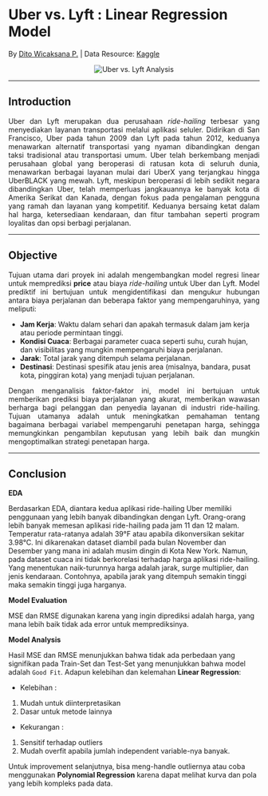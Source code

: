 # **Uber vs. Lyft** : Linear Regression Model 

By [Dito Wicaksana P.](https://github.com/ditoowp) | Data Resource: [Kaggle](https://www.kaggle.com/datasets/brllrb/uber-and-lyft-dataset-boston-ma)

<div style="text-align: center;">
    <img src="https://i.postimg.cc/90030wtd/Untitled-design.png" alt="Uber vs. Lyft Analysis">
</div>

---

## Introduction
<p style="text-align: justify;">
Uber dan Lyft merupakan dua perusahaan <em>ride-hailing</em>  terbesar yang menyediakan layanan transportasi melalui aplikasi seluler. Didirikan di San Francisco, Uber pada tahun 2009 dan Lyft pada tahun 2012, keduanya menawarkan alternatif transportasi yang nyaman dibandingkan dengan taksi tradisional atau transportasi umum. Uber telah berkembang menjadi perusahaan global yang beroperasi di ratusan kota di seluruh dunia, menawarkan berbagai layanan mulai dari UberX yang terjangkau hingga UberBLACK yang mewah. Lyft, meskipun beroperasi di lebih sedikit negara dibandingkan Uber, telah memperluas jangkauannya ke banyak kota di Amerika Serikat dan Kanada, dengan fokus pada pengalaman pengguna yang ramah dan layanan yang kompetitif. Keduanya bersaing ketat dalam hal harga, ketersediaan kendaraan, dan fitur tambahan seperti program loyalitas dan opsi berbagi perjalanan.
</p>

---

## Objective
<p style="text-align: justify;">
Tujuan utama dari proyek ini adalah mengembangkan model regresi linear untuk memprediksi <strong>price</strong> atau biaya <em>ride-hailing</em>  untuk Uber dan Lyft. Model prediktif ini bertujuan untuk mengidentifikasi dan mengukur hubungan antara biaya perjalanan dan beberapa faktor yang mempengaruhinya, yang meliputi:
</p>

* **Jam Kerja**: Waktu dalam sehari dan apakah termasuk dalam jam kerja atau periode permintaan tinggi.
* **Kondisi Cuaca**: Berbagai parameter cuaca seperti suhu, curah hujan, dan visibilitas yang mungkin mempengaruhi biaya perjalanan.
* **Jarak**: Total jarak yang ditempuh selama perjalanan.
* **Destinasi**: Destinasi spesifik atau jenis area (misalnya, bandara, pusat kota, pinggiran kota) yang menjadi tujuan perjalanan.

<p style="text-align: justify;">
Dengan menganalisis faktor-faktor ini, model ini bertujuan untuk memberikan prediksi biaya perjalanan yang akurat, memberikan wawasan berharga bagi pelanggan dan penyedia layanan di industri ride-hailing. Tujuan utamanya adalah untuk meningkatkan pemahaman tentang bagaimana berbagai variabel mempengaruhi penetapan harga, sehingga memungkinkan pengambilan keputusan yang lebih baik dan mungkin mengoptimalkan strategi penetapan harga.
</p>

---

## Conclusion

**EDA**

Berdasarkan EDA, diantara kedua aplikasi ride-hailing Uber memiliki penggunaan yang lebih banyak dibandingkan dengan Lyft. Orang-orang lebih banyak memesan aplikasi ride-hailing pada jam 11 dan 12 malam. Temperatur rata-ratanya adalah 39°F atau apabila dikonversikan sekitar 3.98°C. Ini dikarenakan dataset diambil pada bulan November dan Desember yang mana ini adalah musim dingin di Kota New York. Namun, pada dataset cuaca ini tidak berkorelasi terhadap harga aplikasi ride-hailing. Yang menentukan naik-turunnya harga adalah jarak, surge multiplier, dan jenis kendaraan. Contohnya, apabila jarak yang ditempuh semakin tinggi maka semakin tinggi juga harganya.

**Model Evaluation**

MSE dan RMSE digunakan karena yang ingin diprediksi adalah harga, yang mana lebih baik tidak ada error untuk memprediksinya.

**Model Analysis**

Hasil MSE dan RMSE menunjukkan bahwa tidak ada perbedaan yang signifikan pada Train-Set dan Test-Set yang menunjukkan bahwa model adalah `Good Fit`. Adapun kelebihan dan kelemahan **Linear Regression**:

* Kelebihan :
1. Mudah untuk diinterpretasikan
2. Dasar untuk metode lainnya
* Kekurangan :
1. Sensitif terhadap outliers
2. Mudah overfit apabila jumlah independent variable-nya banyak.

Untuk improvement selanjutnya, bisa meng-handle outliernya atau coba menggunakan **Polynomial Regression** karena dapat melihat kurva dan pola yang lebih kompleks pada data.
